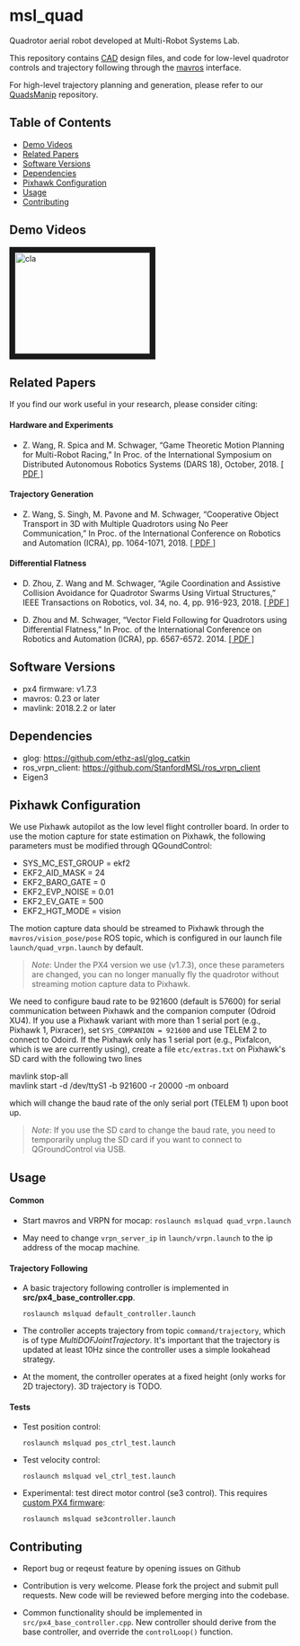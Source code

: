 # msl_quad

Quadrotor aerial robot developed at Multi-Robot Systems Lab.

This repository contains <a href="https://github.com/StanfordMSL/msl_quad/tree/master/Hardware" target="_blank">CAD</a> design files, and code for low-level quadrotor controls and trajectory following through the <a href="http://wiki.ros.org/mavros" target="_blank">mavros</a> interface.

For high-level trajectory planning and generation, please refer to our <a href="https://github.com/StanfordMSL/QuadsManip" target="_blank">QuadsManip</a> repository.

## Table of Contents
  * [Demo Videos](#demo-videos)
  * [Related Papers](#related-papers)
  * [Software Versions](#software-versions)
  * [Dependencies](#dependencies)
  * [Pixhawk Configuration](#pixhawk-configuration)
  * [Usage](#usage)
  * [Contributing](#contributing)

## Demo Videos

<a href="https://youtu.be/yH0KMWm9cNU" target="_blank"><img src="https://img.youtube.com/vi/yH0KMWm9cNU/0.jpg" 
alt="cla" width="240" height="180" border="10" /></a>

## Related Papers
If you find our work useful in your research, please consider citing:

#### Hardware and Experiments
- Z. Wang, R. Spica and M. Schwager, “Game Theoretic Motion Planning for Multi-Robot Racing,” In Proc. of the International Symposium on Distributed Autonomous Robotics Systems (DARS 18), October, 2018. <a href="https://msl.stanford.edu/sites/default/files/wang-etal-dars18-mlt-rbt-racing.pdf" target="_blank">[ PDF ]</a>

#### Trajectory Generation

- Z. Wang, S. Singh, M. Pavone and M. Schwager, “Cooperative Object Transport in 3D with Multiple Quadrotors using No Peer Communication,” In Proc. of the International Conference on Robotics and Automation (ICRA), pp. 1064-1071, 2018. <a href="https://msl.stanford.edu/sites/default/files/wang.singh_.pavone.ea_.icra18.pdf" target="_blank">[ PDF ]</a>

#### Differential Flatness

- D. Zhou, Z. Wang and M. Schwager, “Agile Coordination and Assistive Collision Avoidance for Quadrotor Swarms Using Virtual Structures,” IEEE Transactions on Robotics, vol. 34, no. 4, pp. 916-923, 2018. <a href="https://msl.stanford.edu/sites/default/files/zhou-etal-tro18-structure.pdf" target="_blank">[ PDF ]</a>

- D. Zhou and M. Schwager, “Vector Field Following for Quadrotors using Differential Flatness,” In Proc. of the International Conference on Robotics and Automation (ICRA), pp. 6567-6572. 2014. <a href="https://msl.stanford.edu/sites/default/files/zhouschwagericra14quadvectorfield.pdf" target="_blank">[ PDF ]</a> 

## Software Versions
- px4 firmware: v1.7.3
- mavros: 0.23 or later
- mavlink: 2018.2.2 or later

## Dependencies
- glog: https://github.com/ethz-asl/glog_catkin
- ros_vrpn_client: https://github.com/StanfordMSL/ros_vrpn_client
- Eigen3

## Pixhawk Configuration

We use Pixhawk autopilot as the low level flight controller board. In order to use the motion capture for state estimation on Pixhawk, the following parameters must be modified through QGoundControl:

- SYS_MC_EST_GROUP = ekf2
- EKF2_AID_MASK = 24
- EKF2_BARO_GATE = 0
- EKF2_EVP_NOISE = 0.01
- EKF2_EV_GATE = 500
- EKF2_HGT_MODE = vision

The motion capture data should be streamed to Pixhawk through the `mavros/vision_pose/pose` ROS topic, which is configured in our launch file `launch/quad_vrpn.launch` by default.

>*Note*: Under the PX4 version we use (v1.7.3), once these parameters are changed, you can no longer manually fly the quadrotor without streaming motion capture data to Pixhawk.

We need to configure baud rate to be 921600 (default is 57600) for serial communication between Pixhawk and the companion computer (Odroid XU4). If you use a Pixhawk variant with more than 1 serial port (e.g., Pixhawk 1, Pixracer), set `SYS_COMPANION = 921600` and use TELEM 2 to connect to Odoird. If the Pixhawk only has 1 serial port (e.g., Pixfalcon, which is we are currently using), create a file `etc/extras.txt` on Pixhawk's SD card with the following two lines

mavlink stop-all  
mavlink start -d /dev/ttyS1 -b 921600 -r 20000 -m onboard

which will change the baud rate of the only serial port (TELEM 1) upon boot up.

> *Note*: If you use the SD card to change the baud rate, you need to temporarily unplug the SD card if you want to connect to QGroundControl via USB.

## Usage

#### Common
- Start mavros and VRPN for mocap: ```roslaunch mslquad quad_vrpn.launch```

- May need to change ```vrpn_server_ip``` in ```launch/vrpn.launch``` to the ip address of the mocap machine.

#### Trajectory Following
- A basic trajectory following controller is implemented in **src/px4_base_controller.cpp**.

    ```roslaunch mslquad default_controller.launch```

- The controller accepts trajectory from topic ```command/trajectory```, which is of type *MultiDOFJointTrajectory*. It's important that the trajectory is updated at least 10Hz since the controller uses a simple lookahead strategy.

- At the moment, the controller operates at a fixed height (only works for 2D trajectory). 3D trajectory is TODO. 

#### Tests
- Test position control: 

    ```roslaunch mslquad pos_ctrl_test.launch```

- Test velocity control: 
    
    ```roslaunch mslquad vel_ctrl_test.launch```

- Experimental: test direct motor control (se3 control). This requires <a href="https://github.com/StanfordMSL/Firmware/tree/msl-quads-manip" target="_blank">custom PX4 firmware</a>:

    ```roslaunch mslquad se3controller.launch```

## Contributing

- Report bug or reqeust feature by opening issues on Github

- Contribution is very welcome. Please fork the project and submit pull requests. New code will be reviewed before merging into the codebase.

- Common functionality should be implemented in ```src/px4_base_controller.cpp```. New controller should derive from the base controller, and override the ```controlLoop()``` function.
